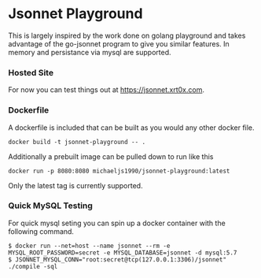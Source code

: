 Jsonnet Playground
==================

This is largely inspired by the work done on golang playground 
and takes advantage of the go-jsonnet program to give you
similar features. In memory and persistance via mysql are
supported.

### Hosted Site

For now you can test things out at https://jsonnet.xrt0x.com.

### Dockerfile

A dockerfile is included that can be built as you would any other
docker file.

```
docker build -t jsonnet-playground -- .
```

Additionally a prebuilt image can be pulled down to run like this

```
docker run -p 8080:8080 michaeljs1990/jsonnet-playground:latest
```

Only the latest tag is currently supported.

### Quick MySQL Testing

For quick mysql seting you can spin up a docker container with the
following command.

```
$ docker run --net=host --name jsonnet --rm -e MYSQL_ROOT_PASSWORD=secret -e MYSQL_DATABASE=jsonnet -d mysql:5.7
$ JSONNET_MYSQL_CONN="root:secret@tcp(127.0.0.1:3306)/jsonnet" ./compile -sql
```
